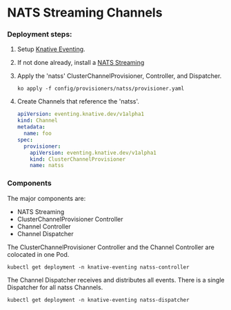 # NATS Streaming Channels


### Deployment steps:

1. Setup [Knative Eventing](../../../DEVELOPMENT.md).
1. If not done already, install a [NATS Streaming](natss)  
1. Apply the 'natss' ClusterChannelProvisioner, Controller, and Dispatcher.
     ```shell
     ko apply -f config/provisioners/natss/provisioner.yaml
     ````
1. Create Channels that reference the 'natss'.

    ```yaml
    apiVersion: eventing.knative.dev/v1alpha1
    kind: Channel
    metadata:
      name: foo
    spec:
      provisioner:
        apiVersion: eventing.knative.dev/v1alpha1
        kind: ClusterChannelProvisioner
        name: natss
    ```

### Components

The major components are:
* NATS Streaming
* ClusterChannelProvisioner Controller
* Channel Controller
* Channel Dispatcher

The ClusterChannelProvisioner Controller and the Channel Controller are colocated in one Pod.
```shell
kubectl get deployment -n knative-eventing natss-controller
```

The Channel Dispatcher receives and distributes all events. There is a single Dispatcher for all
natss Channels.
```shell
kubectl get deployment -n knative-eventing natss-dispatcher
```

